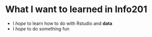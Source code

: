 # What I want to learned in Info201
* I *hope* to learn how to do with Rstudio and **data**
* I *hope* to do something fun